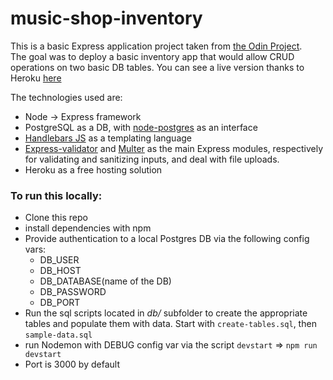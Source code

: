 # music-shop-inventory

This is a basic Express application project taken from [the Odin Project](https://www.theodinproject.com).  
The goal was to deploy a basic inventory app that would allow CRUD operations on two basic DB tables.
You can see a live version thanks to Heroku [here](https://agile-springs-42318.herokuapp.com/inventory/)

The technologies used are:
* Node -> Express framework
* PostgreSQL as a DB, with [node-postgres](https://node-postgres.com/) as an interface
* [Handlebars JS](https://handlebarsjs.com/) as a templating language
* [Express-validator](https://express-validator.github.io/) and [Multer](https://github.com/expressjs/multer) as the main Express modules, respectively for validating and sanitizing inputs, and deal with file uploads.
* Heroku as a free hosting solution

### To run this locally:
* Clone this repo
* install dependencies with npm
* Provide authentication to a local Postgres DB via the following config vars:
  * DB_USER
  * DB_HOST
  * DB_DATABASE(name of the DB)
  * DB_PASSWORD
  * DB_PORT
* Run the sql scripts located in *db/* subfolder to create the appropriate tables and populate them with data. Start with `create-tables.sql`, then `sample-data.sql`
* run Nodemon with DEBUG config var via the script `devstart` => `npm run devstart`
* Port is 3000 by default
